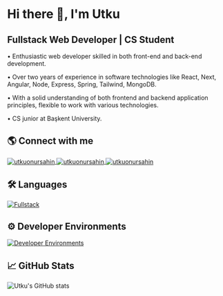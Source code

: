 # Hi there 👋, I'm Utku
## **Fullstack Web Developer | CS Student**

• Enthusiastic web developer skilled in both front-end and back-end development.

• Over two years of experience in software technologies like React, Next, Angular, Node, Express, Spring, Tailwind, MongoDB.

• With a solid understanding of both frontend and backend application principles, flexible to work with various technologies.

• CS junior at Başkent University.

## 🌎 Connect with me
<a href="https://twitter.com/utkuonursahinn" target="blank">
        <img align="center" src="https://skillicons.dev/icons?i=twitter" alt="utkuonursahin"/>
</a>
<a href="https://linkedin.com/in/utku-onur-sahin" target="blank">
     <img align="center" src="https://skillicons.dev/icons?i=linkedin" alt="utkuonursahin"/>
</a>
<a href="https://stackoverflow.com/users/15469534" target="blank">
    <img align="center" src="https://skillicons.dev/icons?i=stackoverflow" alt="utkuonursahin"/>
</a>

## 🛠 Languages
[![Fullstack](https://skillicons.dev/icons?i=js,ts,react,next,angular,tailwind,sass,nodejs,express,java,spring,mongo&perline=7)](https://skillicons.dev)

## ⚙ Developer Environments
[![Developer Environments](https://skillicons.dev/icons?i=git,postman,vscode,idea,figma,aws,gcp,vercel,netlify&perline=5)](https://skillicons.dev)

## 📈 GitHub Stats
![Utku's GitHub stats](https://github-readme-stats-sigma-five.vercel.app/api?username=utkuonursahin&show_icons=true&theme=react)